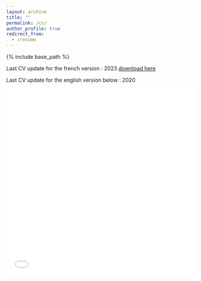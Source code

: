 ```yaml
---
layout: archive
title: ""
permalink: /cv/
author_profile: true
redirect_from:
  - /resume
---
```


{% include base_path %}

Last CV update for the french version : 2023 [download here](/files/pdf/cv_Youn_Henry_fr_2023.pdf)

Last CV update for the english version below : 2020

<iframe src="/files/cv_Youn_Henry_en_2020.pdf" width="100%" height="500" frameborder="no" border="0" marginwidth="0" marginheight="0"></iframe>


